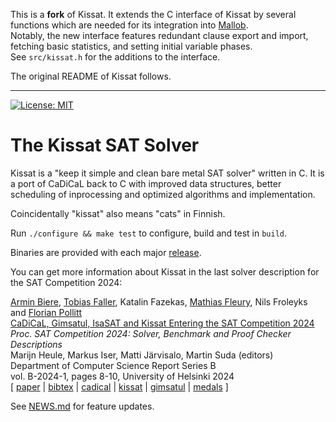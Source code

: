 
This is a **fork** of Kissat. It extends the C interface of Kissat by several functions which are needed for its integration into [Mallob](https://github.com/domschrei/mallob).  
Notably, the new interface features redundant clause export and import, fetching basic statistics, and setting initial variable phases.  
See `src/kissat.h` for the additions to the interface.

The original README of Kissat follows.

<hr/>

[![License: MIT](https://img.shields.io/badge/License-MIT-yellow.svg)](https://opensource.org/licenses/MIT)

The Kissat SAT Solver
=====================

Kissat is a "keep it simple and clean bare metal SAT solver" written in C.
It is a port of CaDiCaL back to C with improved data structures, better
scheduling of inprocessing and optimized algorithms and implementation.

Coincidentally "kissat" also means "cats" in Finnish.

Run `./configure && make test` to configure, build and test in `build`.

Binaries are provided with each major [release](https://github.com/arminbiere/kissat/releases/).

You can get more information about Kissat in the last solver description for the SAT Competition 2024:

<p>
<a href="https://cca.informatik.uni-freiburg.de/biere/index.html#publications">Armin Biere</a>,
<a href="/biere/index.html">Tobias Faller</a>,
Katalin Fazekas,
<a href="https://cca.informatik.uni-freiburg.de/fleury/index.html">Mathias Fleury</a>,
Nils Froleyks
and
<a href="https://cca.informatik.uni-freiburg.de/pollittf.html">Florian Pollitt</a>
<br>
<a href="https://cca.informatik.uni-freiburg.de/papers/BiereFallerFazekasFleuryFroleyksPollitt-SAT-Competition-2024-solvers.pdf">CaDiCaL, Gimsatul, IsaSAT and Kissat Entering the SAT Competition 2024</a>
<br>
<i>Proc.&nbsp;SAT Competition 2024: Solver, Benchmark and Proof Checker Descriptions</i>
<br>
Marijn Heule, Markus Iser, Matti J&auml;rvisalo, Martin Suda (editors)
<br>
Department of Computer Science Report Series B
<br>
vol.&nbsp;B-2024-1,
pages 8-10,
University of Helsinki 2024
<br>
[ <a href="https://cca.informatik.uni-freiburg.de/papers/BiereFallerFazekasFleuryFroleyksPollitt-SAT-Competition-2024-solvers.pdf">paper</a>
| <a href="https://cca.informatik.uni-freiburg.de/papers/BiereFallerFazekasFleuryFroleyksPollitt-SAT-Competition-2024-solvers.bib">bibtex</a>
| <a href="https://github.com/arminbiere/cadical">cadical</a>
| <a href="https://github.com/arminbiere/kissat">kissat</a>
| <a href="https://github.com/arminbiere/gimsatul">gimsatul</a>
| <a href="https://cca.informatik.uni-freiburg.de/sat24medals">medals</a>
]
</p>

See [NEWS.md](NEWS.md) for feature updates.
